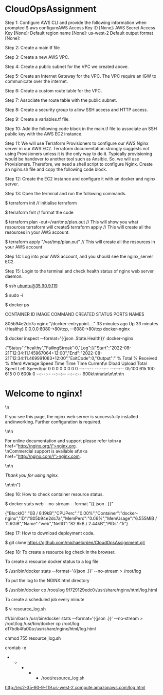 # CloudOpsAssignment
Step 1: Configure AWS CLI and provide the following information when prompted
$ aws configureAWS Access Key ID [None]: 
AWS Secret Access Key [None]:
Default region name [None]: us-west-2
Default output format [None]:

Step 2: Create a main.tf file

Step 3: Create a new AWS VPC.

Step 4: Create a public subnet for the VPC we created above.

Step 5: Create an Internet Gateway for the VPC. The VPC require an IGW to communicate over the internet.

Step 6: Create a custom route table for the VPC.

Step 7: Associate the route table with the public subnet.

Step 8: Create a security group to allow SSH access and HTTP access.

Step 9: Create a variables.tf file.

Step 10: Add the following code block in the main.tf file to associate an SSH public key with the AWS EC2 instance.

Step 11: We will use Terraform Provisioners to configure our AWS Nginx server in our AWS EC2. Terraform documentation strongly suggests not using Provisioners unless it is the only way to do it. Typically provisioning would be handover to another tool such as Ansible. So, we will use Provisioners. Therefore, we need a shell script to configure Nginx. Create an nginx.sh file and copy the following code block.

Step 12: Create the EC2 instance and configure it with an docker and nginx server.

Step 13: Open the terminal and run the following commands.

$ terraform init // initialise terraform

$ terraform fmt // format the code

$ terraform plan -out=/var/tmp/plan.out // This will show you what resources terraform will create$ terraform apply // This will create all the resources in your AWS account.

$ terraform apply "/var/tmp/plan.out" // This will create all the resources in your AWS account

Step 14: Log into your AWS account, and you should see the nginx_server EC2.

Step 15: Login to the terminal and check health status of nginx web server daemon.

$ ssh ubuntu@35.90.9.119

$ sudo -i

$ docker ps

CONTAINER ID   IMAGE     COMMAND                  CREATED          STATUS          PORTS                                   NAMES

805b94e2dc7a   nginx     "/docker-entrypoint.…"   33 minutes ago   Up 33 minutes (Healthy)   0.0.0.0:8080->80/tcp, :::8080->80/tcp   docker-nginx

$ docker inspect --format='{{json .State.Health}}' docker-nginx

{"Status":"healthy","FailingStreak":0,"Log":[{"Start":"2022-08-21T12:34:11.145967064+12:00","End":"2022-08-21T12:34:11.469991083+12:00","ExitCode":0,"Output":"  % Total    % Received % Xferd  Average Speed   Time    Time     Time  Current\n                                 Dload  Upload   Total   Spent    Left  Speed\n\r  0     0    0     0    0     0      0      0 --:--:-- --:--:-- --:--:--     0\r100   615  100   615    0     0   600k      0 --:--:-- --:--:-- --:--:--  600k\n<!DOCTYPE html>\n<html>\n<head>\n<title> Welcome to nginx!</title>\n<style>\nhtml { color-scheme: light dark; }\nbody { width: 35em; margin: 0 auto;\nfont-family: Tahoma, Verdana, Arial, sans-serif; }\n</style>\n</head>\n<body>\n<h1>Welcome to nginx!</h1>\n<p>If you see this page, the nginx web server is successfully installed and\nworking. Further configuration is required.</p>\n\n<p>For online documentation and support please refer to\n<a href=\"http://nginx.org/\">nginx.org</a>.<br/>\nCommercial support is available at\n<a href=\"http://nginx.com/\">nginx.com</a>.</p>\n\n<p><em>Thank you for using nginx.</em></p>\n</body>\n</html>\n"}

Step 16: How to check container resource status.

$ docker stats web --no-stream --format "{{ json . }}"

{"BlockIO":"0B / 8.19kB","CPUPerc":"0.00%","Container":"docker-nginx","ID":"805b94e2dc7a","MemPerc":"0.06%","MemUsage":"6.555MiB / 11.6GiB","Name":"web","NetIO":"82.8kB / 2.44kB","PIDs":"5"}

Step 17: How to download deployment code.

$ git clone https://github.com/michaelorden/CloudOpsAssignment.git

Step 18: To create a resource log check in the browser.

To create a resource docker status to a log file

$ /usr/bin/docker stats --format='{{json .}}' --no-stream > /root/log

To put the log to the NGINX html directory

$ /usr/bin/docker cp /root/log 9f729129edc0:/usr/share/nginx/html/log.html

To create a scheduled job every minute

$ vi resource_log.sh

#!/bin/bash
/usr/bin/docker stats --format='{{json .}}' --no-stream > /root/log
/usr/bin/docker cp /root/log e17bdb4fa00a:/usr/share/nginx/html/log.html

chmod 755 resource_log.sh

crontab -e
* * * * * /root/resource_log.sh

http://ec2-35-90-9-119.us-west-2.compute.amazonaws.com/log.html
